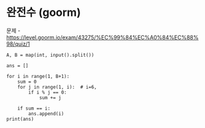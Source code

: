 # 완전수 (goorm)

문제 - https://level.goorm.io/exam/43275/%EC%99%84%EC%A0%84%EC%88%98/quiz/1

```
A, B = map(int, input().split())

ans = []

for i in range(1, B+1):
    sum = 0
    for j in range(1, i):  # i=6,
        if i % j == 0:
            sum += j
            
    if sum == i:
        ans.append(i)
print(ans)
```
